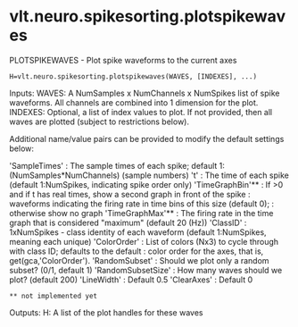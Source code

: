 # vlt.neuro.spikesorting.plotspikewaves

  PLOTSPIKEWAVES - Plot spike waveforms to the current axes
 
    H=vlt.neuro.spikesorting.plotspikewaves(WAVES, [INDEXES], ...)
 
  Inputs:
   WAVES: A NumSamples x NumChannels x NumSpikes list of spike
    waveforms. All channels are combined into 1 dimension for the plot.
   INDEXES:  Optional, a list of index values to plot. If not provided,
    then all waves are plotted (subject to restrictions below).
 
  Additional name/value pairs can be provided to modify the default settings
  below:
 
   'SampleTimes'       : The sample times of each spike; default 1:(NumSamples*NumChannels) (sample numbers)
   't'                 : The time of each spike (default 1:NumSpikes, indicating spike order only)
   'TimeGraphBin'**    : If >0 and if t has real times, show a second graph in front of the spike
                       :    waveforms indicating the firing rate in time bins of this size (default 0);
                       :    otherwise show no graph
   'TimeGraphMax'**    : The firing rate in the time graph that is considered "maximum" (default 20 (Hz))
   'ClassID'           : 1xNumSpikes - class identity of each waveform (default 1:NumSpikes, meaning each unique)
   'ColorOrder'        : List of colors (Nx3) to cycle through with class ID; defaults to the default
                       :    color order for the axes, that is, get(gca,'ColorOrder').
   'RandomSubset'      : Should we plot only a random subset? (0/1, default 1)
   'RandomSubsetSize'  : How many waves should we plot?  (default 200)
   'LineWidth'         : Default 0.5
   'ClearAxes'         : Default 0
 
    ** not implemented yet
 
 
   Outputs:
     H: A list of the plot handles for these waves
